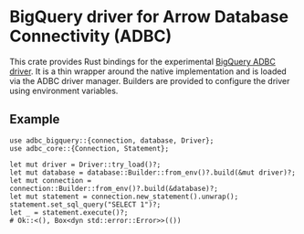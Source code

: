 <!---
  Licensed to the Apache Software Foundation (ASF) under one
  or more contributor license agreements.  See the NOTICE file
  distributed with this work for additional information
  regarding copyright ownership.  The ASF licenses this file
  to you under the Apache License, Version 2.0 (the
  "License"); you may not use this file except in compliance
  with the License.  You may obtain a copy of the License at

    http://www.apache.org/licenses/LICENSE-2.0

  Unless required by applicable law or agreed to in writing,
  software distributed under the License is distributed on an
  "AS IS" BASIS, WITHOUT WARRANTIES OR CONDITIONS OF ANY
  KIND, either express or implied.  See the License for the
  specific language governing permissions and limitations
  under the License.
-->

# BigQuery driver for Arrow Database Connectivity (ADBC)

This crate provides Rust bindings for the experimental
[BigQuery ADBC driver](https://arrow.apache.org/adbc/current/driver/bigquery.html).
It is a thin wrapper around the native implementation and is loaded via the
ADBC driver manager. Builders are provided to configure the driver using
environment variables.

## Example

```rust,no_run
use adbc_bigquery::{connection, database, Driver};
use adbc_core::{Connection, Statement};

let mut driver = Driver::try_load()?;
let mut database = database::Builder::from_env()?.build(&mut driver)?;
let mut connection = connection::Builder::from_env()?.build(&database)?;
let mut statement = connection.new_statement().unwrap();
statement.set_sql_query("SELECT 1")?;
let _ = statement.execute()?;
# Ok::<(), Box<dyn std::error::Error>>(())
```
